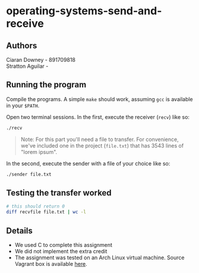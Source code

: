 operating-systems-send-and-receive
==================================
Authors
-------
Ciaran Downey - 891709818  
Stratton Aguilar -

Running the program
-------------------
Compile the programs. A simple `make` should work, assuming `gcc` is available
in your `$PATH`.

Open two terminal sessions. In the first, execute the receiver (`recv`) like so:

```bash
./recv
```

>Note: For this part you'll need a file to transfer. For convenience, we've
>included one in the project (`file.txt`) that has 3543 lines of "lorem ipsum".

In the second, execute the sender with a file of your choice like so:

```bash
./sender file.txt
```

Testing the transfer worked
---------------------------
```bash
# this should return 0
diff recvfile file.txt | wc -l
```

Details
-------
- We used C to complete this assignment
- We did not implement the extra credit
- The assignment was tested on an Arch Linux virtual machine. Source Vagrant box
  is available [here][vagrant].

[vagrant]: https://github.com/terrywang/vagrantboxes/blob/master/archlinux-x86_64.md
